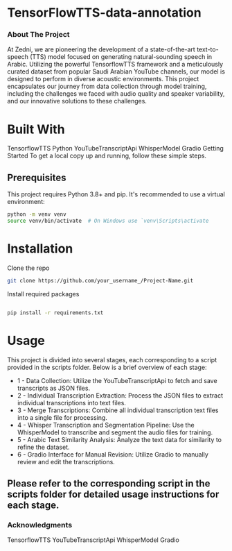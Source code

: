 # TensorFlowTTS-data-annotation
### About The Project
At Zedni, we are pioneering the development of a state-of-the-art text-to-speech (TTS) model focused on generating natural-sounding speech in Arabic. Utilizing the powerful TensorflowTTS framework and a meticulously curated dataset from popular Saudi Arabian YouTube channels, our model is designed to perform in diverse acoustic environments. This project encapsulates our journey from data collection through model training, including the challenges we faced with audio quality and speaker variability, and our innovative solutions to these challenges.

# Built With
TensorflowTTS
Python
YouTubeTranscriptApi
WhisperModel
Gradio
Getting Started
To get a local copy up and running, follow these simple steps.

## Prerequisites
This project requires Python 3.8+ and pip. It's recommended to use a virtual environment:

```bash
python -m venv venv
source venv/bin/activate  # On Windows use `venv\Scripts\activate
````

# Installation
Clone the repo
```bash
git clone https://github.com/your_username_/Project-Name.git
````
Install required packages
```bash

pip install -r requirements.txt
````
# Usage
This project is divided into several stages, each corresponding to a script provided in the scripts folder. Below is a brief overview of each stage:

* 1 - Data Collection: Utilize the YouTubeTranscriptApi to fetch and save transcripts as JSON files.
* 2 - Individual Transcription Extraction: Process the JSON files to extract individual transcriptions into text files.
* 3 - Merge Transcriptions: Combine all individual transcription text files into a single file for processing.
* 4 - Whisper Transcription and Segmentation Pipeline: Use the WhisperModel to transcribe and segment the audio files for training.
* 5 - Arabic Text Similarity Analysis: Analyze the text data for similarity to refine the dataset.
* 6 - Gradio Interface for Manual Revision: Utilize Gradio to manually review and edit the transcriptions.

## Please refer to the corresponding script in the scripts folder for detailed usage instructions for each stage.

### Acknowledgments
TensorflowTTS
YouTubeTranscriptApi
WhisperModel
Gradio
